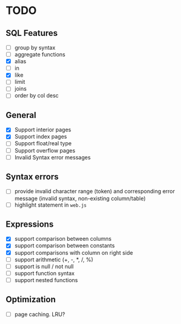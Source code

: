 # TODO

## SQL Features
- [ ] group by syntax
- [ ] aggregate functions
- [x] alias
- [ ] in
- [x] like
- [ ] limit
- [ ] joins
- [ ] order by col desc

## General
- [x] Support interior pages
- [x] Support index pages
- [ ] Support float/real type
- [ ] Support overflow pages
- [ ] Invalid Syntax error messages

## Syntax errors
- [ ] provide invalid character range (token) and corresponding error message (invalid syntax, non-existing column/table)
- [ ] highlight statement in `web.js`

## Expressions
- [x] support comparison between columns
- [x] support comparison between constants
- [x] support comparisons with column on right side
- [ ] support arithmetic (+, -, *, /, %)
- [ ] support is null / not null
- [ ] support function syntax
- [ ] support nested functions

## Optimization
- [ ] page caching. LRU?

